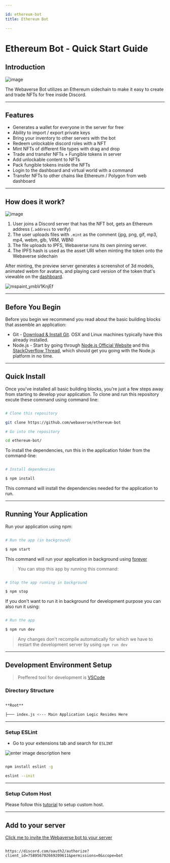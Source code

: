 ```yaml
---

id: ethereum-bot
title: Ethereum Bot

---
```

# Ethereum Bot - Quick Start Guide

## Introduction

![image](https://user-images.githubusercontent.com/32600939/120109432-70841b00-c137-11eb-844e-e008430a20ac.png)


The Webaverse Bot utilizes an Ethereum sidechain to make it easy to create and trade NFTs for free inside Discord.

---

## Features

- Generates a wallet for everyone in the server for free
- Ability to import / export private keys
- Bring your inventory to other servers with the bot
- Redeem unlockable discord roles with a NFT
- Mint NFTs of different file types with drag and drop
- Trade and transfer NFTs + Fungible tokens in server
- Add unlockable content to NFTs
- Pack fungible tokens inside the NFTs
- Login to the dashboard and virtual world with a command
- Transfer NFTs to other chains like Ethereum / Polygon from web dashboard
---
## How does it work?

![image](https://user-images.githubusercontent.com/32600939/120109771-dfae3f00-c138-11eb-9077-9b86d23fbbe3.png)


1. User joins a Discord server that has the NFT bot, gets an Ethereum address (`.address` to verify)
2. The user uploads files with `.mint` as the comment (jpg, png, gif, mp3, mp4, webm, glb, VRM, WBN)
3. The file uploads to IPFS, Webaverse runs its own pinning server.
4. The IPFS hash is used as the asset URI when minting the token onto the Webaverse sidechain

After minting, the preview server generates a screenshot of 3d models, animated webm for avatars, and playing card version of the token that's viewable on the [dashboard](https://webaverse.com).

![mspaint_ymbV1KnjEf](https://user-images.githubusercontent.com/32600939/120110112-497b1880-c13a-11eb-9765-45c48d21a95e.png)

---

## Before You Begin

Before you begin we recommend you read about the basic building blocks that assemble an application:

* Git - [Download & Install Git](https://git-scm.com/downloads). OSX and Linux machines typically have this already installed.
* Node.js - Start by going through [Node.js Official Website](http://nodejs.org/) and this [StackOverflow Thread](http://stackoverflow.com/questions/2353818/how-do-i-get-started-with-node-js), which should get you going with the Node.js platform in no time.

  
  
---


## Quick Install

  

Once you've installed all basic building blocks, you're just a few steps away from starting to develop your application. To clone and run this repository excute these command using command line:

```bash

# Clone this repository

git clone https://github.com/webaverse/ethereum-bot

# Go into the repository  

cd ethereum-bot/

```

To install the dependencies, run this in the application folder from the command-line:

```bash

# Install dependencies

$ npm install

```

This command will install the dependencies needed for the application to run.
  
---

## Running Your Application

Run your application using npm:  

```bash

# Run the app (in background)

$ npm start

```

This command will run your application in background using [forever](https://www.npmjs.com/package/forever)

  

>You can stop this app by running this command:

```bash

# Stop the app running in background

$ npm stop

```

 If you don't want to run it in background for development purpose you can also run it using:

```bash

# Run the app

$ npm run dev

```

> Any changes don't recompile automatically for which we have to restart the development server by using `npm run dev`

---

## Development Environment Setup

> Preffered tool for development is [VSCode](https://code.visualstudio.com/download)

  
### Directory Structure

  

```bash

**Root**

├─── index.js <--- Main Application Logic Resides Here

```
---

### Setup ESLint

* Go to your extensions tab and search for `ESLINT`

![enter image description here](https://res.cloudinary.com/practicaldev/image/fetch/s--gWL807Xl--/c_limit,f_auto,fl_progressive,q_auto,w_880/https://thepracticaldev.s3.amazonaws.com/i/9rmkgbk7nio6ravjm0rx.PNG)

  
```bash

npm install eslint -g

eslint --init

```
---
### Setup Cutom Host

Please follow this [tutorial](https://github.com/abeersaqib/webaverse-docs/blob/main/setup-custom-host.md) to setup custom host.

---

## Add to your server


[Click me to invite the Webaverse bot to your server](https://discord.com/oauth2/authorize?client_id=758956702669209611&permissions=0&scope=bot)

```

https://discord.com/oauth2/authorize?client_id=758956702669209611&permissions=0&scope=bot

```